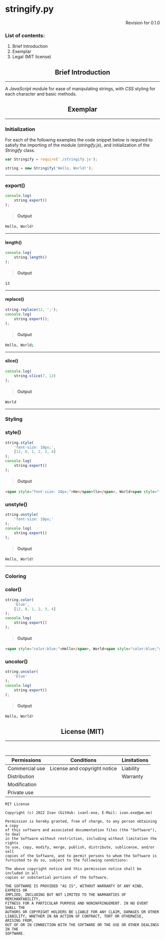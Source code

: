 <h1>stringify.py</h1>

<p style="text-align:right">Revision for 0.1.0</p>

### List of contents:
1. Brief Introduction
2. Exemplar
3. Legal (MIT license)

<b><h2 style="text-align:center">Brief Introduction</h3></b>

---

A <i>JavaScript</i> module for ease of manipulating strings, with <i>CSS</i> styling for each character and basic methods.

<b><h2 style="text-align:center">Exemplar</h3></b>

---

<h3>Initialization</h3>

For each of the following examples the code snippet below is required to satisfy the importing of the module (<i>stringify.js</i>), and initialization of the <i>Stringify</i> class.

``` js
var Stringify = require('./stringify.js');

string = new Stringify('Hello, World!');
```

---

<h3>export()</h3>

``` js
console.log(
    string.export()
);
```

> <h4>Output</h4>

``` html
Hello, World!
```

---

<h4>length()</h4>

``` js
console.log(
    string.length()
);
```

> <h4>Output</h4>

``` html
13
```

---

<h4>replace()</h4>

``` js
string.replace(12, ';');
console.log(
    string.export();
);
```

> <h4>Output</h4>

``` bash
Hello, World;
```

---

<h4>slice()</h4>

``` js
console.log(
    string.slice(7, 12)
);
```

> <h4>Output</h4>

``` html
World
```

---

<b><h3>Styling</h3></b>

<h3>style()</h3>

``` js
string.style(
    'font-size: 10px;',
    [12, 0, 1, 2, 3, 4]
);
console.log(
    string.export()
);
```

> <h4>Output</h4>

``` html
<span style="font-size: 10px;">He</span>llo</span>, World<span style="font-size: 10px;">!</span>
```

<h3>unstyle()</h3>

``` js
string.unstyle(
    'font-size: 10px;'
);
console.log(
    string.export()
);
```

> <h4>Output</h4>

``` html
Hello, World!
```

---

<b><h3>Coloring</h3></b>

<h3>color()</h3>

``` js
string.color(
    'blue',
    [12, 0, 1, 2, 3, 4]
);
console.log(
    string.export()
);
```

> <h4>Output</h4>

``` html
<span style="color:blue;">Hello</span>, World<span style="color:blue;">!</span>
```

<h3>uncolor()</h3>

``` js
string.uncolor(
    'blue'
);
console.log(
    string.export()
);
```

> <h4>Output</h4>

``` html
Hello, World!
```

<b><h2 style="text-align:center">License (MIT)</h3></b>

---
<br>

|Permissions|Conditions|Limitations|
|---|---|---|
|Commercial use|License and copyright notice|Liability|
|Distribution||Warranty|
|Modification|||
|Private use|||

```
MIT License

Copyright (c) 2022 Ivan (GitHub: ivanl-exe, E-Mail: ivan.exe@pm.me)

Permission is hereby granted, free of charge, to any person obtaining a copy
of this software and associated documentation files (the "Software"), to deal
in the Software without restriction, including without limitation the rights
to use, copy, modify, merge, publish, distribute, sublicense, and/or sell
copies of the Software, and to permit persons to whom the Software is
furnished to do so, subject to the following conditions:

The above copyright notice and this permission notice shall be included in all
copies or substantial portions of the Software.

THE SOFTWARE IS PROVIDED "AS IS", WITHOUT WARRANTY OF ANY KIND, EXPRESS OR
IMPLIED, INCLUDING BUT NOT LIMITED TO THE WARRANTIES OF MERCHANTABILITY,
FITNESS FOR A PARTICULAR PURPOSE AND NONINFRINGEMENT. IN NO EVENT SHALL THE
AUTHORS OR COPYRIGHT HOLDERS BE LIABLE FOR ANY CLAIM, DAMAGES OR OTHER
LIABILITY, WHETHER IN AN ACTION OF CONTRACT, TORT OR OTHERWISE, ARISING FROM,
OUT OF OR IN CONNECTION WITH THE SOFTWARE OR THE USE OR OTHER DEALINGS IN THE
SOFTWARE.
```